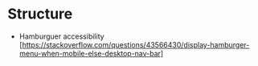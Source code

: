 # Structure
- Hamburguer accessibility [https://stackoverflow.com/questions/43566430/display-hamburger-menu-when-mobile-else-desktop-nav-bar]